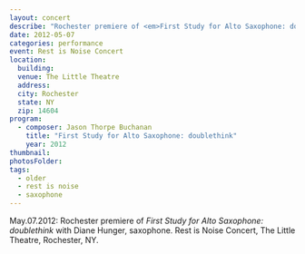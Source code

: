 ```yaml
---
layout: concert
describe: "Rochester premiere of <em>First Study for Alto Saxophone: doublethink</em> (2012), Diane Hunger, saxophone. Rest is Noise Concert, The Little Theatre, Rochester, NY."
date: 2012-05-07
categories: performance
event: Rest is Noise Concert
location:
  building:
  venue: The Little Theatre
  address:
  city: Rochester
  state: NY
  zip: 14604
program:
  - composer: Jason Thorpe Buchanan
    title: "First Study for Alto Saxophone: doublethink"
    year: 2012
thumbnail:
photosFolder:
tags:
  - older
  - rest is noise
  - saxophone
---
```


May.07.2012: Rochester premiere of <em>First Study for Alto Saxophone: doublethink</em> with Diane Hunger, saxophone. Rest is Noise Concert, The Little Theatre, Rochester, NY.

